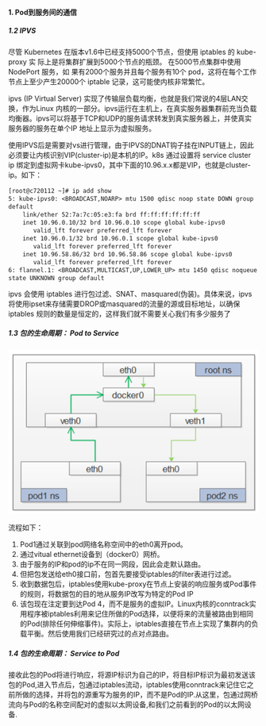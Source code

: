 #### 1. Pod到服务间的通信


##### 1.2 IPVS
尽管 Kubernetes 在版本v1.6中已经支持5000个节点，但使用 iptables 的 kube-proxy 实
际上是将集群扩展到5000个节点的瓶颈。 在5000节点集群中使用 NodePort 服务，如
果有2000个服务并且每个服务有10个 pod，这将在每个工作节点上至少产生20000个
iptable 记录，这可能使内核非常繁忙。

ipvs (IP Virtual Server) 实现了传输层负载均衡，也就是我们常说的4层LAN交换，作为Linux 内核的一部分。ipvs运行在主机上，在真实服务器集群前充当负载均衡器。ipvs可以将基于TCP和UDP的服务请求转发到真实服务器上，并使真实服务器的服务在单个IP 地址上显示为虚拟服务。

使用IPVS后是需要对vs进行管理，由于IPVS的DNAT钩子挂在INPUT链上，因此必须要让内核识别VIP(cluster-ip)是本机的IP。k8s 通过设置将
service cluster ip 绑定到虚拟网卡kube-ipvs0，其中下面的10.96.x.x都是VIP，也就是cluster-ip。如下：

```shell
[root@c720112 ~]# ip add show 
5: kube-ipvs0: <BROADCAST,NOARP> mtu 1500 qdisc noop state DOWN group default 
    link/ether 52:7a:7c:05:e3:fa brd ff:ff:ff:ff:ff:ff
    inet 10.96.0.10/32 brd 10.96.0.10 scope global kube-ipvs0
       valid_lft forever preferred_lft forever
    inet 10.96.0.1/32 brd 10.96.0.1 scope global kube-ipvs0
       valid_lft forever preferred_lft forever
    inet 10.96.58.86/32 brd 10.96.58.86 scope global kube-ipvs0
       valid_lft forever preferred_lft forever
6: flannel.1: <BROADCAST,MULTICAST,UP,LOWER_UP> mtu 1450 qdisc noqueue state UNKNOWN group default 
```

ipvs 会使用 iptables 进行包过滤、SNAT、masquared(伪装)。具体来说，ipvs 将使用ipset来存储需要DROP或masquared的流量的源或目标地址，以确保 iptables 规则的数量是恒定的，这样我们就不需要关心我们有多少服务了


##### 1.3 包的生命周期： Pod to Service
![](../uploads/calico/images/m_c79d784e2bd2df4b1a2978a7cf6a7547_r.png)

流程如下：
1. Pod1通过关联到pod网络名称空间中的eth0离开pod。 
2. 通过vitual ethernet设备到（docker0）网桥。
3. 由于服务的IP和pod的ip不在同一网段，因此会走默认路由。
4. 但把包发送给eth0接口前，包首先要接受iptables的filter表进行过滤。
5. 收到数据包后，iptables使用kube-proxy在节点上安装的响应服务或Pod事件的规则，将数据包的目的地从服务IP改写为特定的Pod IP
6. 该包现在注定要到达Pod 4，而不是服务的虚拟IP。Linux内核的conntrack实用程序被iptables利用来记住所做的Pod选择，以便将来的流量被路由到相同的Pod(排除任何伸缩事件)。实际上，iptables直接在节点上实现了集群内的负载平衡。然后使用我们已经研究过的点对点路由。

##### 1.4 包的生命周期： Service to Pod


接收此包的Pod将进行响应，将源IP标识为自己的IP，将目标IP标识为最初发送该包的Pod,进入节点后，包通过iptables流动，iptables使用conntrack来记住它之前所做的选择，并将包的源重写为服务的IP，而不是Pod的IP.从这里，包通过网桥流向与Pod的名称空间配对的虚拟以太网设备,和我们之前看到的Pod的以太网设备.